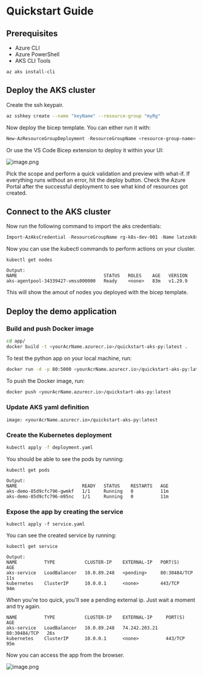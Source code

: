 # Quickstart Guide

## Prerequisites

- Azure CLI
- Azure PowerShell
- AKS CLI Tools

```
az aks install-cli
```

## Deploy the AKS cluster

Create the ssh keypair.

```bash
az sshkey create --name "keyName" --resource-group "myRg"
```

Now deploy the bicep template. You can either run it with:

```powershell
New-AzResourceGroupDeployment -ResourceGroupName <resource-group-name> -TemplateFile <path-to-template>
```

Or use the VS Code Bicep extension to deploy it within your UI:

![image.png](</quickstart-azure-kubernetes-service/docs/image (1).png>)

Pick the scope and perform a quick validation and preview with what-if. If everything runs without an error, hit the deploy button. Check the Azure Portal after the successful deployment to see what kind of resources got created.

## Connect to the AKS cluster

Now run the following command to import the aks credentials:

```powershell
Import-AzAksCredential -ResourceGroupName rg-k8s-dev-001 -Name latzok8s
```

Now you can use the kubectl commands to perform actions on your cluster.

```
kubectl get nodes

Output:
NAME                                STATUS   ROLES    AGE   VERSION
aks-agentpool-34339427-vmss000000   Ready    <none>   83m   v1.29.9
```

This will show the amout of nodes you deployed with the bicep template.

## Deploy the demo application

### Build and push Docker image

```bash
cd app/
docker build -t <yourAcrName.azurecr.io>/quickstart-aks-py:latest .
```

To test the python app on your local machine, run:

```bash
docker run -d -p 80:5000 <yourAcrName.azurecr.io>/quickstart-aks-py:latest
```

To push the Docker image, run:

```bash
docker push <yourAcrName.azurecr.io>/quickstart-aks-py:latest
```

### Update AKS yaml definition

```
image: <yourAcrName.azurecr.io>/quickstart-aks-py:latest
```

### Create the Kubernetes deployment

```bash
kubectl apply -f deployment.yaml
```

You should be able to see the pods by running:

```
kubectl get pods

Output:
NAME                        READY   STATUS    RESTARTS   AGE
aks-demo-85d9cfc796-gwmkf   1/1     Running   0          11m
aks-demo-85d9cfc796-m95nc   1/1     Running   0          11m
```

### Expose the app by creating the service

```
kubectl apply -f service.yaml
```

You can see the created service by running:

```
kubectl get service

Output:
NAME          TYPE           CLUSTER-IP    EXTERNAL-IP   PORT(S)        AGE
aks-service   LoadBalancer   10.0.89.248   <pending>     80:30484/TCP   11s
kubernetes    ClusterIP      10.0.0.1      <none>        443/TCP        94m
```

When you're too quick, you'll see a pending external ip. Just wait a moment and try again.

```
NAME          TYPE           CLUSTER-IP    EXTERNAL-IP     PORT(S)        AGE
aks-service   LoadBalancer   10.0.89.248   74.242.203.21   80:30484/TCP   26s
kubernetes    ClusterIP      10.0.0.1      <none>          443/TCP        95m
```

Now you can access the app from the browser.

![image.png](/quickstart-azure-kubernetes-service/docs/image.png)